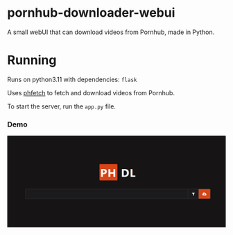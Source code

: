 # pornhub-downloader-webui
A small webUI that can download videos from Pornhub, made in Python.

# Running

Runs on python3.11 with dependencies: `flask`

Uses [phfetch](https://github.com/Egsagon/pornhub-fetch) to fetch and download videos from Pornhub.

To start the server, run the `app.py` file.

### Demo

![image](https://github.com/Egsagon/pornhub-downloader-webui/blob/master/demo.png)

